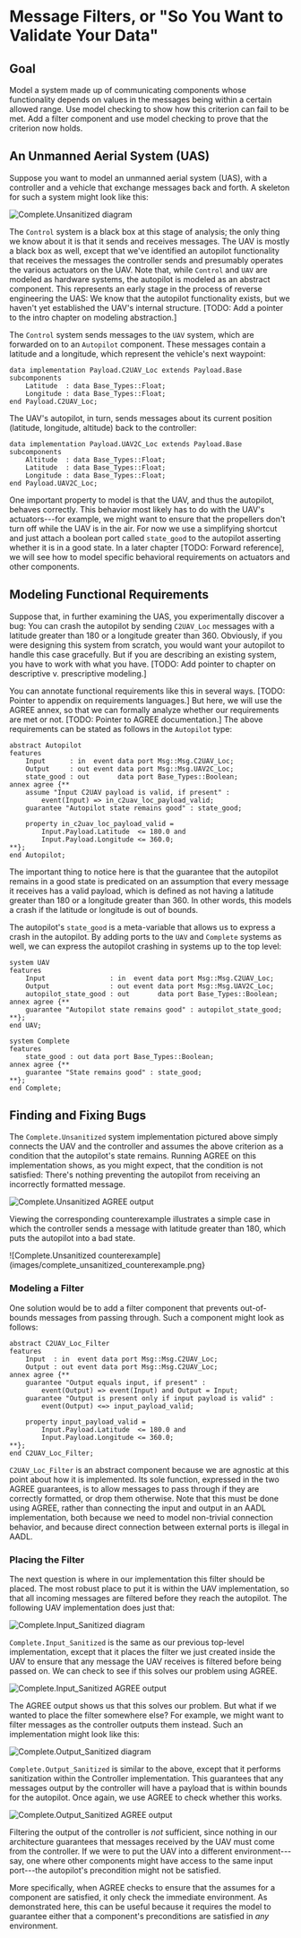 Message Filters, or "So You Want to Validate Your Data"
===============

Goal
----

Model a system made up of communicating components whose functionality
depends on values in the messages being within a certain allowed range.
Use model checking to show how this criterion can fail to be met. Add a filter
component and use model checking to prove that the criterion now holds.

An Unmanned Aerial System (UAS)
-------------------------------

Suppose you want to model an unmanned aerial system (UAS), with a controller
and a vehicle that exchange messages back and forth. A skeleton for such a
system might look like this:

![Complete.Unsanitized diagram](images/complete_unsanitized.png)

The `Control` system is a black box at this stage of analysis; the only thing
we know about it is that it sends and receives messages. The UAV is mostly a
black box as well, except that we've identified an autopilot functionality
that receives the messages the controller sends and presumably operates the
various actuators on the UAV. Note that, while `Control` and `UAV` are modeled
as hardware systems, the autopilot is modeled as an abstract component. This
represents an early stage in the process of reverse engineering the UAS: We
know that the autopilot functionality exists, but we haven't yet established
the UAV's internal structure. [TODO: Add a pointer to the intro chapter on
modeling abstraction.]

The `Control` system sends messages to the `UAV` system, which are forwarded
on to an `Autopilot` component. These messages contain a latitude and a
longitude, which represent the vehicle's next waypoint:

```aadl
data implementation Payload.C2UAV_Loc extends Payload.Base
subcomponents
    Latitude  : data Base_Types::Float;
    Longitude : data Base_Types::Float;
end Payload.C2UAV_Loc;
```

The UAV's autopilot, in turn, sends messages about its current position
(latitude, longitude, altitude) back to the controller:

```aadl
data implementation Payload.UAV2C_Loc extends Payload.Base
subcomponents
    Altitude  : data Base_Types::Float;
    Latitude  : data Base_Types::Float;
    Longitude : data Base_Types::Float;
end Payload.UAV2C_Loc;
```

One important property to model is that the UAV, and thus the autopilot,
behaves correctly. This behavior most likely has to do with the UAV's
actuators---for example, we might want to ensure that the propellers don't
turn off while the UAV is in the air. For now we use a simplifying shortcut
and just attach a boolean port called `state_good` to the autopilot asserting
whether it is in a good state. In a later chapter [TODO: Forward reference],
we will see how to model specific behavioral requirements on actuators and
other components.

Modeling Functional Requirements
--------------------------------

Suppose that, in further examining the UAS, you experimentally discover a bug:
You can crash the autopilot by sending `C2UAV_Loc` messages with a latitude
greater than 180 or a longitude greater than 360. Obviously, if you were
designing this system from scratch, you would want your autopilot to handle
this case gracefully. But if you are describing an existing system, you have
to work with what you have. [TODO: Add pointer to chapter on descriptive v.
prescriptive modeling.]

You can annotate functional requirements like this in several ways. [TODO:
Pointer to appendix on requirements languages.] But here, we will use the
AGREE annex, so that we can formally analyze whether our requirements are met
or not. [TODO: Pointer to AGREE documentation.] The above requirements can be
stated as follows in the `Autopilot` type:

```aadl
abstract Autopilot
features
    Input      : in  event data port Msg::Msg.C2UAV_Loc;
    Output     : out event data port Msg::Msg.UAV2C_Loc;
    state_good : out       data port Base_Types::Boolean;
annex agree {**
    assume "Input C2UAV payload is valid, if present" :
        event(Input) => in_c2uav_loc_payload_valid;
    guarantee "Autopilot state remains good" : state_good;

    property in_c2uav_loc_payload_valid =
        Input.Payload.Latitude  <= 180.0 and
        Input.Payload.Longitude <= 360.0;
**};
end Autopilot;
```

The important thing to notice here is that the guarantee that the autopilot
remains in a good state is predicated on an assumption that every message it
receives has a valid payload, which is defined as not having a latitude
greater than 180 or a longitude greater than 360. In other words, this models
a crash if the latitude or longitude is out of bounds.

The autopilot's `state_good` is a meta-variable that allows us to express a
crash in the autopilot. By adding ports to the `UAV` and `Complete` systems as
well, we can express the autopilot crashing in systems up to the top level:

```aadl
system UAV
features
    Input                : in  event data port Msg::Msg.C2UAV_Loc;
    Output               : out event data port Msg::Msg.UAV2C_Loc;
    autopilot_state_good : out       data port Base_Types::Boolean;
annex agree {**
    guarantee "Autopilot state remains good" : autopilot_state_good;
**};
end UAV;
```

```aadl
system Complete
features
    state_good : out data port Base_Types::Boolean;
annex agree {**
    guarantee "State remains good" : state_good;
**};
end Complete;
```

Finding and Fixing Bugs
-----------------------

The `Complete.Unsanitized` system implementation pictured above simply
connects the UAV and the controller and assumes the above criterion as a
condition that the autopilot's state remains. Running AGREE on this
implementation shows, as you might expect, that the condition is not
satisfied: There's nothing preventing the autopilot from receiving an
incorrectly formatted message.

![Complete.Unsanitized AGREE output](images/complete_unsanitized_agree.png)

Viewing the corresponding counterexample illustrates a simple case in which
the controller sends a message with latitude greater than 180, which puts the
autopilot into a bad state.

![Complete.Unsanitized counterexample](images/complete_unsanitized_counterexample.png}

### Modeling a Filter

One solution would be to add a filter component that prevents out-of-bounds
messages from passing through. Such a component might look as follows:

```aadl
abstract C2UAV_Loc_Filter
features
    Input  : in  event data port Msg::Msg.C2UAV_Loc;
    Output : out event data port Msg::Msg.C2UAV_Loc;
annex agree {**
    guarantee "Output equals input, if present" :
        event(Output) => event(Input) and Output = Input;
    guarantee "Output is present only if input payload is valid" :
        event(Output) <=> input_payload_valid;

    property input_payload_valid =
        Input.Payload.Latitude  <= 180.0 and
        Input.Payload.Longitude <= 360.0;
**};
end C2UAV_Loc_Filter;
```

`C2UAV_Loc_Filter` is an abstract component because we are agnostic at this
point about how it is implemented. Its sole function, expressed in the two
AGREE guarantees, is to allow messages to pass through if they are correctly
formatted, or drop them otherwise. Note that this must be done using AGREE,
rather than connecting the input and output in an AADL implementation, both
because we need to model non-trivial connection behavior, and because direct
connection between external ports is illegal in AADL.

### Placing the Filter

The next question is where in our implementation this filter should be placed.
The most robust place to put it is within the UAV implementation, so that all
incoming messages are filtered before they reach the autopilot. The following
UAV implementation does just that:

![Complete.Input\_Sanitized diagram](images/complete_input_sanitized.png)

`Complete.Input_Sanitized` is the same as our previous top-level
implementation, except that it places the filter we just created inside the
UAV to ensure that any message the UAV receives is filtered before being
passed on. We can check to see if this solves our problem using AGREE.

![Complete.Input\_Sanitized AGREE output](images/complete_input_sanitized_agree.png)

The AGREE output shows us that this solves our problem. But what if we wanted
to place the filter somewhere else? For example, we might want to filter
messages as the controller outputs them instead. Such an implementation might
look like this:

![Complete.Output\_Sanitized diagram](images/complete_output_sanitized.png)

`Complete.Output_Sanitized` is similar to the above, except that it performs
sanitization within the Controller implementation. This guarantees that any
messages output by the controller will have a payload that is within bounds
for the autopilot. Once again, we use AGREE to check whether this works.

![Complete.Output\_Sanitized AGREE output](images/complete_output_sanitized_agree.png)

Filtering the output of the controller is *not* sufficient, since nothing in
our architecture guarantees that messages received by the UAV must come from
the controller. If we were to put the UAV into a different environment---say,
one where other components might have access to the same input port---the
autopilot's precondition might not be satisfied.

More specifically, when AGREE checks to ensure that the assumes for a
component are satisfied, it only check the immediate environment. As
demonstrated here, this can be useful because it requires the model to
guarantee either that a component's preconditions are satisfied in *any*
environment.

